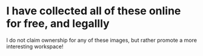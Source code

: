 # I have collected all of these online for free, and legallly

I do not claim ownership for any of these images, but rather promote a more interesting workspace!
